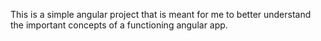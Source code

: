 This is a simple angular project that is meant for me to better understand the important concepts of a functioning angular app.

